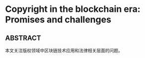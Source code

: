 # Copyright in the blockchain era: Promises and challenges

## ABSTRACT

本文关注版权领域中区块链技术应用和法律相关层面的问题。
